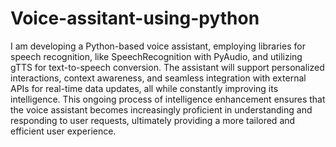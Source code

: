 # Voice-assitant-using-python
I am developing a Python-based voice assistant, employing libraries for speech recognition, like SpeechRecognition with PyAudio, and utilizing gTTS for text-to-speech conversion. The assistant will support personalized interactions, context awareness, and seamless integration with external APIs for real-time data updates, all while constantly improving its intelligence. This ongoing process of intelligence enhancement ensures that the voice assistant becomes increasingly proficient in understanding and responding to user requests, ultimately providing a more tailored and efficient user experience.
